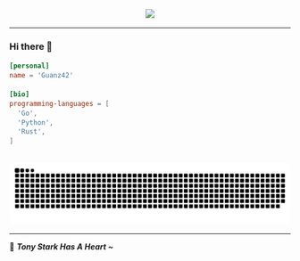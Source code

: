 <!--
**guanz42/guanz42** is a ✨ _special_ ✨ repository because its `README.md` (this file) appears on your GitHub profile.

Here are some ideas to get you started:

- 🔭 I’m currently working on ...
- 🌱 I’m currently learning ...
- 👯 I’m looking to collaborate on ...
- 🤔 I’m looking for help with ...
- 💬 Ask me about ...
- 📫 How to reach me: ...
- 😄 Pronouns: ...
- ⚡ Fun fact: ...
-->


<div align="center">
<img src="https://media.giphy.com/media/c0NwRD0Vi5Cta/giphy.gif" />
</div>

---

### Hi there 👋 

```toml
[personal]
name = 'Guanz42'

[bio]
programming-languages = [
  'Go',
  'Python',
  'Rust',
]

```

<br/>
<div align="center">
  <picture>
    <source media="(prefers-color-scheme: dark)" srcset="https://raw.githubusercontent.com/guanz42/guanz42/output/github-contribution-grid-snake-dark.svg" />
    <source media="(prefers-color-scheme: light)" srcset="https://raw.githubusercontent.com/guanz42/guanz42/output/github-contribution-grid-snake.svg" />
    <img alt="github-snake" src="https://raw.githubusercontent.com/guanz42/guanz42/output/github-contribution-grid-snake-dark.svg" />
  </picture>
</div>

---
🤖 <em><b>Tony Stark Has A Heart ~</b></em>
